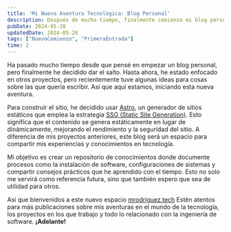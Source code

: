 ```yaml
---
title: 'Mi Nueva Aventura Tecnológica: Blog Personal'
description: Después de mucho tiempo, finalmente comienzo mi blog personal. Usaré Astro y SSG para compartir mis experiencias y conocimientos en tecnología. ¡Bienvenidos a esta nueva aventura!
pubDate: 2024-05-28
updatedDate: 2024-05-28
tags: ["NuevoComienzo", "PrimeraEntrada"]
time: 2
---
```


Ha pasado mucho tiempo desde que pensé en empezar un blog personal, pero finalmente he decidido dar el salto. Hasta ahora, he estado enfocado en otros proyectos, pero recientemente tuve algunas ideas para cosas sobre las que quería escribir. Así que aquí estamos, iniciando esta nueva aventura.

Para construir el sitio, he decidido usar <a target="_blank" href="https://astro.build/" class="referencias">Astro</a>, un generador de sitios estáticos que emplea la estrategia <a target="_blank" href="https://www.cloudflare.com/es-es/learning/performance/static-site-generator/" class="referencias">SSG (Static Site Generation)</a>. Esto significa que el contenido se genera estáticamente en lugar de dinámicamente, mejorando el rendimiento y la seguridad del sitio. A diferencia de mis proyectos anteriores, este blog será un espacio para compartir mis experiencias y conocimientos en tecnología. 

Mi objetivo es crear un repositorio de conocimientos donde documente procesos como la instalación de software, configuraciones de sistemas y compartir consejos prácticos que he aprendido con el tiempo. Esto no solo me servirá como referencia futura, sino que también espero que sea de utilidad para otros.

Así que bienvenidos a este nuevo espacio <a target="_blank" href="https://mrodriguez-tech.vercel.app/" class="referencias">mrodriguez.tech</a> Estén atentos para más publicaciones sobre mis aventuras en el mundo de la tecnología, los proyectos en los que trabajo y todo lo relacionado con la ingeniería de software. <strong>¡Adelante!</strong>